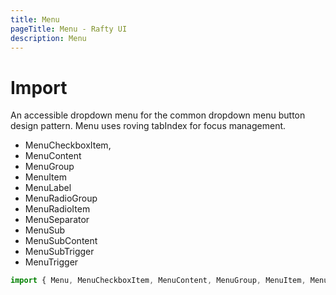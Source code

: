 ```yaml
---
title: Menu
pageTitle: Menu - Rafty UI
description: Menu
---
```


# Import

An accessible dropdown menu for the common dropdown menu button design pattern. Menu uses roving tabIndex for focus management.

- MenuCheckboxItem,
- MenuContent
- MenuGroup
- MenuItem
- MenuLabel
- MenuRadioGroup
- MenuRadioItem
- MenuSeparator
- MenuSub
- MenuSubContent
- MenuSubTrigger
- MenuTrigger

```jsx
import { Menu, MenuCheckboxItem, MenuContent, MenuGroup, MenuItem, MenuLabel, MenuRadioGroup, MenuRadioItem, MenuSeparator, MenuSub, MenuSubContent, MenuSubTrigger, MenuTrigger } from "@rafty/ui";
```
